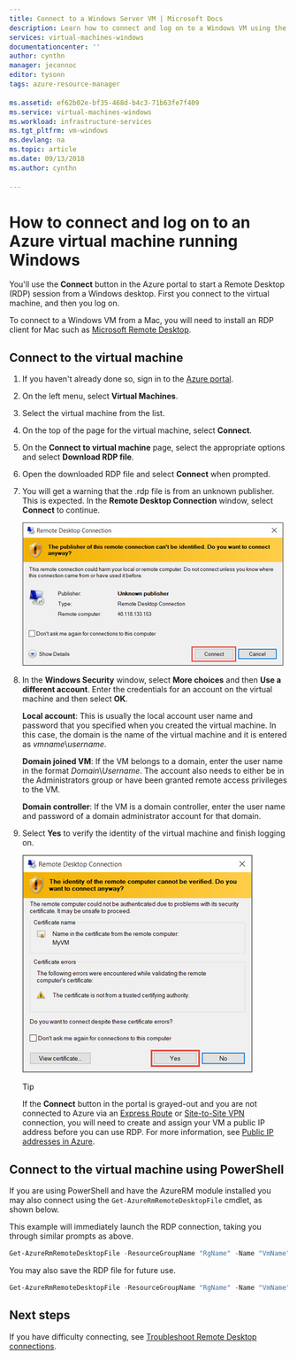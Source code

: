 ```yaml
---
title: Connect to a Windows Server VM | Microsoft Docs
description: Learn how to connect and log on to a Windows VM using the Azure portal and the Resource Manager deployment model.
services: virtual-machines-windows
documentationcenter: ''
author: cynthn
manager: jeconnoc
editor: tysonn
tags: azure-resource-manager

ms.assetid: ef62b02e-bf35-468d-b4c3-71b63fe7f409
ms.service: virtual-machines-windows
ms.workload: infrastructure-services
ms.tgt_pltfrm: vm-windows
ms.devlang: na
ms.topic: article
ms.date: 09/13/2018
ms.author: cynthn

---
```

# How to connect and log on to an Azure virtual machine running Windows
You'll use the **Connect** button in the Azure portal to start a Remote Desktop (RDP) session from a Windows desktop. First you connect to the virtual machine, and then you log on.

To connect to a Windows VM from a Mac, you will need to install an RDP client for Mac such as [Microsoft Remote Desktop](https://itunes.apple.com/app/microsoft-remote-desktop/id715768417).

## Connect to the virtual machine
1. If you haven't already done so, sign in to the [Azure portal](https://portal.azure.com/).
2. On the left menu, select **Virtual Machines**.
3. Select the virtual machine from the list.
4. On the top of the page for the virtual machine, select **Connect**.
2. On the **Connect to virtual machine** page, select the appropriate options and select **Download RDP file**.
2. Open the downloaded RDP file and select **Connect** when prompted. 
2. You will get a warning that the .rdp file is from an unknown publisher. This is expected. In the **Remote Desktop Connection** window, select **Connect** to continue.
   
    ![Screenshot of a warning about an unknown publisher.](./media/connect-logon/rdp-warn.png)
3. In the **Windows Security** window, select **More choices** and then **Use a different account**. Enter the credentials for an account on the virtual machine and then select **OK**.
   
     **Local account**: This is usually the local account user name and password that you specified when you created the virtual machine. In this case, the domain is the name of the virtual machine and it is entered as *vmname*&#92;*username*.  
   
    **Domain joined VM**: If the VM belongs to a domain, enter the user name in the format *Domain*&#92;*Username*. The account also needs to either be in the Administrators group or have been granted remote access privileges to the VM.
   
    **Domain controller**: If the VM is a domain controller, enter the user name and password of a domain administrator account for that domain.
4. Select **Yes** to verify the identity of the virtual machine and finish logging on.
   
   ![Screenshot showing a message abut verifying the identity of the VM.](./media/connect-logon/cert-warning.png)


   > [!TIP]
   > If the **Connect** button in the portal is grayed-out and you are not connected to Azure via an [Express Route](../../expressroute/expressroute-introduction.md) or [Site-to-Site VPN](../../vpn-gateway/vpn-gateway-howto-site-to-site-resource-manager-portal.md) connection, you will need to create and assign your VM a public IP address before you can use RDP. For more information, see [Public IP addresses in Azure](../../virtual-network/virtual-network-ip-addresses-overview-arm.md).
   > 
   > 

## Connect to the virtual machine using PowerShell

If you are using PowerShell and have the AzureRM module installed you may also connect using the `Get-AzureRmRemoteDesktopFile` cmdlet, as shown below.

This example will immediately launch the RDP connection, taking you through similar prompts as above.

```powershell
Get-AzureRmRemoteDesktopFile -ResourceGroupName "RgName" -Name "VmName" -Launch
```

You may also save the RDP file for future use.

```powershell
Get-AzureRmRemoteDesktopFile -ResourceGroupName "RgName" -Name "VmName" -LocalPath "C:\Path\to\folder"
```

## Next steps
If you have difficulty connecting, see [Troubleshoot Remote Desktop connections](troubleshoot-rdp-connection.md?toc=%2fazure%2fvirtual-machines%2fwindows%2ftoc.json). 

